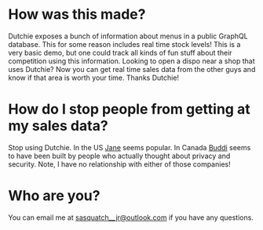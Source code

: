 # How was this made?
Dutchie exposes a bunch of information about menus in a public GraphQL database. This for some reason includes real time stock levels! This is a very basic demo, but one could track all kinds of fun stuff about their competition using this information. Looking to open a dispo near a shop that uses Dutchie? Now you can get real time sales data from the other guys and know if that area is worth your time. Thanks Dutchie!

# How do I stop people from getting at my sales data?
Stop using Dutchie. In the US [Jane](https://www.iheartjane.com/) seems popular. In Canada [Buddi](https://buddi.io/) seems to have been built by people who actually thought about privacy and security. Note, I have no relationship with either of those companies!

# Who are you?
You can email me at sasquatch__jr@outlook.com if you have any questions.